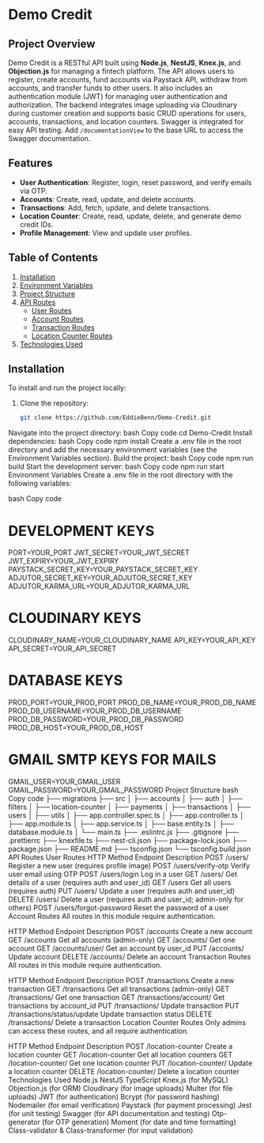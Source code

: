 # Demo Credit

## Project Overview
Demo Credit is a RESTful API built using **Node.js**, **NestJS**, **Knex.js**, and **Objection.js** for managing a fintech platform. The API allows users to register, create accounts, fund accounts via Paystack API, withdraw from accounts, and transfer funds to other users. It also includes an authentication module (JWT) for managing user authentication and authorization. The backend integrates image uploading via Cloudinary during customer creation and supports basic CRUD operations for users, accounts, transactions, and location counters. Swagger is integrated for easy API testing. Add `/documentationView` to the base URL to access the Swagger documentation.

## Features
- **User Authentication**: Register, login, reset password, and verify emails via OTP.
- **Accounts**: Create, read, update, and delete accounts.
- **Transactions**: Add, fetch, update, and delete transactions.
- **Location Counter**: Create, read, update, delete, and generate demo credit IDs.
- **Profile Management**: View and update user profiles.

## Table of Contents
1. [Installation](#installation)
2. [Environment Variables](#environment-variables)
3. [Project Structure](#project-structure)
4. [API Routes](#api-routes)
    - [User Routes](#user-routes)
    - [Account Routes](#account-routes)
    - [Transaction Routes](#transaction-routes)
    - [Location Counter Routes](#location-counter-routes)
5. [Technologies Used](#technologies-used)

## Installation
To install and run the project locally:

1. Clone the repository:
   ```bash
   git clone https://github.com/EddieBenn/Demo-Credit.git
Navigate into the project directory:
bash
Copy code
cd Demo-Credit
Install dependencies:
bash
Copy code
npm install
Create a .env file in the root directory and add the necessary environment variables (see the Environment Variables section).
Build the project:
bash
Copy code
npm run build
Start the development server:
bash
Copy code
npm run start
Environment Variables
Create a .env file in the root directory with the following variables:

bash
Copy code
# DEVELOPMENT KEYS
PORT=YOUR_PORT
JWT_SECRET=YOUR_JWT_SECRET
JWT_EXPIRY=YOUR_JWT_EXPIRY
PAYSTACK_SECRET_KEY=YOUR_PAYSTACK_SECRET_KEY
ADJUTOR_SECRET_KEY=YOUR_ADJUTOR_SECRET_KEY
ADJUTOR_KARMA_URL=YOUR_ADJUTOR_KARMA_URL

# CLOUDINARY KEYS
CLOUDINARY_NAME=YOUR_CLOUDINARY_NAME
API_KEY=YOUR_API_KEY
API_SECRET=YOUR_API_SECRET

# DATABASE KEYS
PROD_PORT=YOUR_PROD_PORT
PROD_DB_NAME=YOUR_PROD_DB_NAME
PROD_DB_USERNAME=YOUR_PROD_DB_USERNAME
PROD_DB_PASSWORD=YOUR_PROD_DB_PASSWORD
PROD_DB_HOST=YOUR_PROD_DB_HOST

# GMAIL SMTP KEYS FOR MAILS
GMAIL_USER=YOUR_GMAIL_USER
GMAIL_PASSWORD=YOUR_GMAIL_PASSWORD
Project Structure
bash
Copy code
├── migrations
├── src
│   ├── accounts
│   ├── auth
│   ├── filters
│   ├── location-counter
│   ├── payments
│   ├── transactions
│   ├── users
│   ├── utils
│   ├── app.controller.spec.ts
│   ├── app.controller.ts
│   ├── app.module.ts
│   ├── app.service.ts
│   ├── base.entity.ts
│   ├── database.module.ts
│   └── main.ts
├── .eslintrc.js
├── .gitignore
├── .prettierrc
├── knexfile.ts
├── nest-cli.json
├── package-lock.json
├── package.json
├── README.md
├── tsconfig.json
└── tsconfig.build.json
API Routes
User Routes
HTTP Method	Endpoint	Description
POST	/users/	Register a new user (requires profile image)
POST	/users/verify-otp	Verify user email using OTP
POST	/users/login	Log in a user
GET	/users/
Get details of a user (requires auth and user_id)
GET	/users	Get all users (requires auth)
PUT	/users/
Update a user (requires auth and user_id)
DELETE	/users/
Delete a user (requires auth and user_id; admin-only for others)
POST	/users/forgot-password	Reset the password of a user
Account Routes
All routes in this module require authentication.

HTTP Method	Endpoint	Description
POST	/accounts	Create a new account
GET	/accounts	Get all accounts (admin-only)
GET	/accounts/
Get one account
GET	/accounts/user/
Get an account by user_id
PUT	/accounts/
Update account
DELETE	/accounts/
Delete an account
Transaction Routes
All routes in this module require authentication.

HTTP Method	Endpoint	Description
POST	/transactions	Create a new transaction
GET	/transactions	Get all transactions (admin-only)
GET	/transactions/
Get one transaction
GET	/transactions/account/
Get transactions by account_id
PUT	/transactions/
Update transaction
PUT	/transactions/status/update	Update transaction status
DELETE	/transactions/
Delete a transaction
Location Counter Routes
Only admins can access these routes, and all require authentication.

HTTP Method	Endpoint	Description
POST	/location-counter	Create a location counter
GET	/location-counter	Get all location counters
GET	/location-counter/
Get one location counter
PUT	/location-counter/
Update a location counter
DELETE	/location-counter/
Delete a location counter
Technologies Used
Node.js
NestJS
TypeScript
Knex.js (for MySQL)
Objection.js (for ORM)
Cloudinary (for image uploads)
Multer (for file uploads)
JWT (for authentication)
Bcrypt (for password hashing)
Nodemailer (for email verification)
Paystack (for payment processing)
Jest (for unit testing)
Swagger (for API documentation and testing)
Otp-generator (for OTP generation)
Moment (for date and time formatting)
Class-validator & Class-transformer (for input validation)
